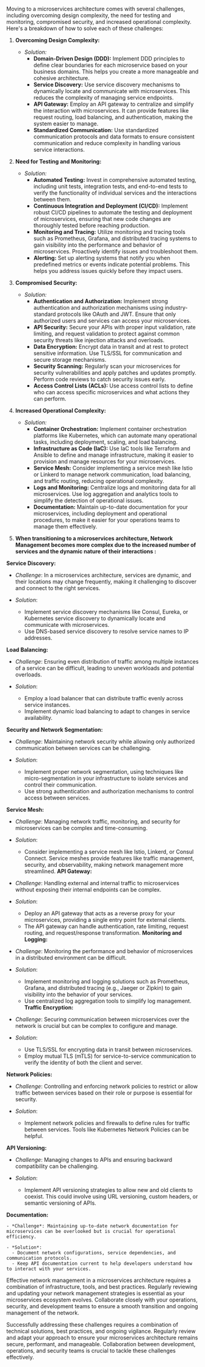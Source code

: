 Moving to a microservices architecture comes with several challenges, including overcoming design complexity, the need for testing and monitoring, compromised security, and increased operational complexity. Here's a breakdown of how to solve each of these challenges:

1. **Overcoming Design Complexity:**

   - *Solution:* 
     - **Domain-Driven Design (DDD):** Implement DDD principles to define clear boundaries for each microservice based on your business domains. This helps you create a more manageable and cohesive architecture.
     - **Service Discovery:** Use service discovery mechanisms to dynamically locate and communicate with microservices. This reduces the complexity of managing service endpoints.
     - **API Gateway:** Employ an API gateway to centralize and simplify the interaction with microservices. It can provide features like request routing, load balancing, and authentication, making the system easier to manage.
     - **Standardized Communication:** Use standardized communication protocols and data formats to ensure consistent communication and reduce complexity in handling various service interactions.

2. **Need for Testing and Monitoring:**

   - *Solution:*
     - **Automated Testing:** Invest in comprehensive automated testing, including unit tests, integration tests, and end-to-end tests to verify the functionality of individual services and the interactions between them.
     - **Continuous Integration and Deployment (CI/CD):** Implement robust CI/CD pipelines to automate the testing and deployment of microservices, ensuring that new code changes are thoroughly tested before reaching production.
     - **Monitoring and Tracing:** Utilize monitoring and tracing tools such as Prometheus, Grafana, and distributed tracing systems to gain visibility into the performance and behavior of microservices. Proactively identify issues and troubleshoot them.
     - **Alerting:** Set up alerting systems that notify you when predefined metrics or events indicate potential problems. This helps you address issues quickly before they impact users.

3. **Compromised Security:**

   - *Solution:*
     - **Authentication and Authorization:** Implement strong authentication and authorization mechanisms using industry-standard protocols like OAuth and JWT. Ensure that only authorized users and services can access your microservices.
     - **API Security:** Secure your APIs with proper input validation, rate limiting, and request validation to protect against common security threats like injection attacks and overloads.
     - **Data Encryption:** Encrypt data in transit and at rest to protect sensitive information. Use TLS/SSL for communication and secure storage mechanisms.
     - **Security Scanning:** Regularly scan your microservices for security vulnerabilities and apply patches and updates promptly. Perform code reviews to catch security issues early.
     - **Access Control Lists (ACLs):** Use access control lists to define who can access specific microservices and what actions they can perform.

4. **Increased Operational Complexity:**

   - *Solution:*
     - **Container Orchestration:** Implement container orchestration platforms like Kubernetes, which can automate many operational tasks, including deployment, scaling, and load balancing.
     - **Infrastructure as Code (IaC):** Use IaC tools like Terraform and Ansible to define and manage infrastructure, making it easier to provision and manage resources for your microservices.
     - **Service Mesh:** Consider implementing a service mesh like Istio or Linkerd to manage network communication, load balancing, and traffic routing, reducing operational complexity.
     - **Logs and Monitoring:** Centralize logs and monitoring data for all microservices. Use log aggregation and analytics tools to simplify the detection of operational issues.
     - **Documentation:** Maintain up-to-date documentation for your microservices, including deployment and operational procedures, to make it easier for your operations teams to manage them effectively.
    
  5.  **When transitioning to a microservices architecture, Network Management becomes more complex due to the increased number of services and the dynamic nature of their interactions :** 

 **Service Discovery:**

   - *Challenge*: In a microservices architecture, services are dynamic, and their locations may change frequently, making it challenging to discover and connect to the right services.

   - *Solution*:
     - Implement service discovery mechanisms like Consul, Eureka, or Kubernetes service discovery to dynamically locate and communicate with microservices.
     - Use DNS-based service discovery to resolve service names to IP addresses.

 **Load Balancing:**

   - *Challenge*: Ensuring even distribution of traffic among multiple instances of a service can be difficult, leading to uneven workloads and potential overloads.

   - *Solution*:
     - Employ a load balancer that can distribute traffic evenly across service instances.
     - Implement dynamic load balancing to adapt to changes in service availability.

 **Security and Network Segmentation:**

   - *Challenge*: Maintaining network security while allowing only authorized communication between services can be challenging.

   - *Solution*:
     - Implement proper network segmentation, using techniques like micro-segmentation in your infrastructure to isolate services and control their communication.
     - Use strong authentication and authorization mechanisms to control access between services.

 **Service Mesh:**

   - *Challenge*: Managing network traffic, monitoring, and security for microservices can be complex and time-consuming.

   - *Solution*:
     - Consider implementing a service mesh like Istio, Linkerd, or Consul Connect. Service meshes provide features like traffic management, security, and observability, making network management more streamlined.
**API Gateway:**

   - *Challenge*: Handling external and internal traffic to microservices without exposing their internal endpoints can be complex.

   - *Solution*:
     - Deploy an API gateway that acts as a reverse proxy for your microservices, providing a single entry point for external clients.
     - The API gateway can handle authentication, rate limiting, request routing, and request/response transformation.
**Monitoring and Logging:**

   - *Challenge*: Monitoring the performance and behavior of microservices in a distributed environment can be difficult.

   - *Solution*:
     - Implement monitoring and logging solutions such as Prometheus, Grafana, and distributed tracing (e.g., Jaeger or Zipkin) to gain visibility into the behavior of your services.
     - Use centralized log aggregation tools to simplify log management.
 **Traffic Encryption:**

   - *Challenge*: Securing communication between microservices over the network is crucial but can be complex to configure and manage.

   - *Solution*:
     - Use TLS/SSL for encrypting data in transit between microservices.
     - Employ mutual TLS (mTLS) for service-to-service communication to verify the identity of both the client and server.

**Network Policies:**

   - *Challenge*: Controlling and enforcing network policies to restrict or allow traffic between services based on their role or purpose is essential for security.

   - *Solution*:
     - Implement network policies and firewalls to define rules for traffic between services. Tools like Kubernetes Network Policies can be helpful.

 **API Versioning:**

   - *Challenge*: Managing changes to APIs and ensuring backward compatibility can be challenging.

   - *Solution*:
     - Implement API versioning strategies to allow new and old clients to coexist. This could involve using URL versioning, custom headers, or semantic versioning of APIs.

 **Documentation:**

    - *Challenge*: Maintaining up-to-date network documentation for microservices can be overlooked but is crucial for operational efficiency.

    - *Solution*:
      - Document network configurations, service dependencies, and communication protocols.
      - Keep API documentation current to help developers understand how to interact with your services.

Effective network management in a microservices architecture requires a combination of infrastructure, tools, and best practices. Regularly reviewing and updating your network management strategies is essential as your microservices ecosystem evolves. Collaborate closely with your operations, security, and development teams to ensure a smooth transition and ongoing management of the network.

Successfully addressing these challenges requires a combination of technical solutions, best practices, and ongoing vigilance. Regularly review and adapt your approach to ensure your microservices architecture remains secure, performant, and manageable. Collaboration between development, operations, and security teams is crucial to tackle these challenges effectively.
